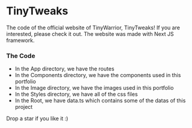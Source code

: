 # TinyTweaks

The code of the official website of TinyWarrior, TinyTweaks! If you are interested, please check it out. The website was made with Next JS framework.

### The Code

-   In the App directory, we have the routes
-   In the Components directory, we have the components used in this portfolio
-   In the Image directory, we have the images used in this portfolio
-   In the Styles directory, we have all of the css files
-   In the Root, we have data.ts which contains some of the datas of this project

Drop a star if you like it :)
